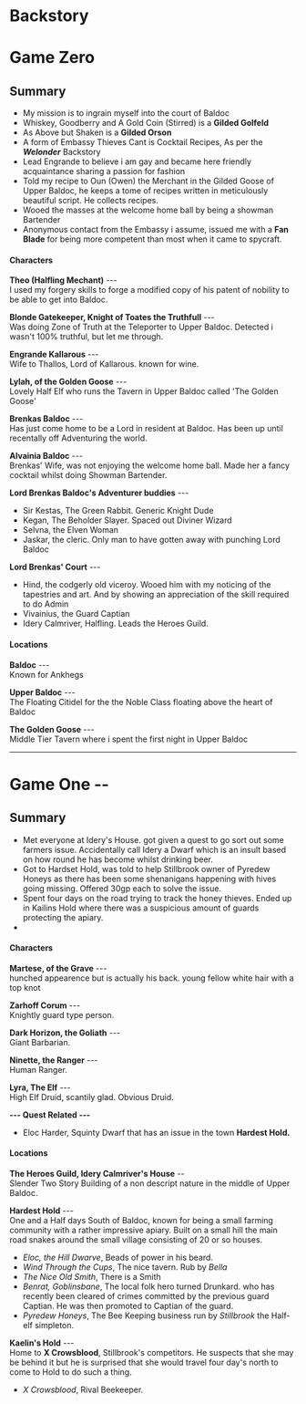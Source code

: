 # Backstory

# Game Zero
## Summary
- My mission is to ingrain myself into the court of Baldoc
- Whiskey, Goodberry and A Gold Coin (Stirred) is a **Gilded Golfeld**
- As Above but Shaken is a **Gilded Orson**
- A form of Embassy Thieves Cant is Cocktail Recipes, As per the ***Welonder*** Backstory
- Lead Engrande to believe i am gay and became here friendly acquaintance sharing a passion for fashion
- Told my recipe to Oun (Owen) the Merchant in the Gilded Goose of Upper Baldoc, he keeps a tome of recipes written in meticulously beautiful script. He collects recipes.
- Wooed the masses at the welcome home ball by being a showman Bartender
- Anonymous contact from the Embassy i assume, issued me with a **Fan Blade** for being more competent than most when it came to spycraft.

#### Characters
**Theo (Halfling Mechant)** --- \
I used my forgery skills to forge a modified copy of his patent of nobility to be able to get into Baldoc.

**Blonde Gatekeeper, Knight of Toates the Truthfull** ---\
Was doing Zone of Truth at the Teleporter to Upper Baldoc. Detected i wasn't 100% truthful, but let me through.

**Engrande Kallarous** --- \
Wife to Thallos, Lord of Kallarous. known for wine.

**Lylah, of the Golden Goose** --- \
Lovely Half Elf who runs the Tavern in Upper Baldoc called 'The Golden Goose'

**Brenkas Baldoc** ---\
Has just come home to be a Lord in resident at Baldoc. Has been up until recentally off Adventuring the world.

**Alvainia Baldoc** ---\
Brenkas' Wife, was not enjoying the welcome home ball. Made her a fancy cocktail whilst doing Showman Bartender.

**Lord Brenkas Baldoc's Adventurer buddies** ---
- Sir Kestas, The Green Rabbit. Generic Knight Dude
- Kegan, The Beholder Slayer. Spaced out Diviner Wizard
- Selvna, the Elven Woman
- Jaskar, the cleric. Only man to have gotten away with punching Lord Baldoc

**Lord Brenkas' Court** ---
- Hind, the codgerly old viceroy. Wooed him with my noticing of the tapestries and art. And by showing an appreciation of the skill required to do Admin
- Vivainius, the Guard Captian
- Idery Calmriver, Halfling. Leads the Heroes Guild.


#### Locations
**Baldoc** --- \
Known for Ankhegs

**Upper Baldoc** --- \
The Floating Citidel for the the Noble Class floating above the heart of Baldoc

**The Golden Goose** --- \
Middle Tier Tavern where i spent the first night in Upper Baldoc

***

# Game One --
## Summary
- Met everyone at Idery's House. got given a quest to go sort out some farmers issue. Accidentally call Idery a Dwarf which is an insult based on how round he has become whilst drinking beer.
- Got to Hardset Hold, was told to help Stillbrook owner of Pyredew Honeys as there has been some shenanigans happening with hives going missing. Offered 30gp each to solve the issue.
- Spent four days on the road trying to track the honey thieves. Ended up in Kailins Hold where there was a suspicious amount of guards protecting the apiary.
- 

#### Characters
**Martese, of the Grave** ---\
hunched appearence but is actually his back. young fellow white hair with a top knot

**Zarhoff Corum** ---\
Knightly guard type person.

**Dark Horizon, the Goliath** ---\
Giant Barbarian.

**Ninette, the Ranger** ---\
Human Ranger.

**Lyra, The Elf** --- \
High Elf Druid, scantily glad. Obvious Druid.

**--- Quest Related ---**
- Eloc Harder, Squinty Dwarf that has an issue in the town **Hardest Hold.**

#### Locations

**The Heroes Guild, Idery Calmriver's House** --\
Slender Two Story Building of a non descript nature in the middle of Upper Baldoc.

**Hardest Hold** ---\
One and a Half days South of Baldoc, known for being a small farming community with a rather impressive apiary. Built on a small hill the main road snakes around the small village consisting of 20 or so houses.

- *Eloc, the Hill Dwarve*, Beads of power in his beard.
- *Wind Through the Cups*, The nice tavern. Rub by *Bella*
- *The Nice Old Smith*, There is a Smith
- *Benrat, Goblinsbane*, The local folk hero turned Drunkard. who has recently been cleared of crimes committed by the previous guard Captian. He was then promoted to Captian of the guard.
- *Pyredew Honeys*, The Bee Keeping business run by *Stillbrook* the Half-elf simpleton.

**Kaelin's Hold** ---\
Home to **X Crowsblood**, Stillbrook's competitors. He suspects that she may be behind it but he is surprised that she would travel four day's north to come to Hold to do such a thing.

- *X Crowsblood*, Rival Beekeeper.

